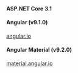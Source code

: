 #### ASP.NET Core 3.1



#### Angular (v9.1.0)
[angular.io](https://angular.io/docs)



#### Angular Material (v9.2.0)
[material.angular.io](https://material.angular.io)